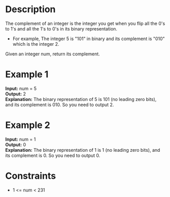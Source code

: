 # Description
The complement of an integer is the integer you get when you flip all the 0's to 1's and all the 1's to 0's in its binary representation.

- For example, The integer 5 is "101" in binary and its complement is "010" which is the integer 2.

Given an integer num, return its complement.

# Example 1
<b>Input:</b> num = 5
<br>
<b>Output:</b> 2
<br>
<b>Explanation:</b> The binary representation of 5 is 101 (no leading zero bits), and its complement is 010. So you need to output 2.

# Example 2
<b>Input:</b> num = 1
<br>
<b>Output:</b> 0
<br>
<b>Explanation:</b> The binary representation of 1 is 1 (no leading zero bits), and its complement is 0. So you need to output 0.

# Constraints
- 1 <= num < 231